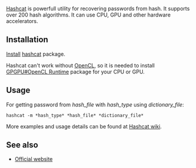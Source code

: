 [Hashcat](https://en.wikipedia.org/wiki/Hashcat "wikipedia:Hashcat") is powerfull utility for recovering passwords from hash. It supports over 200 hash algorithms. It can use CPU, GPU and other hardware accelerators.

## Installation

[Install](/index.php/Install "Install") [hashcat](https://www.archlinux.org/packages/?name=hashcat) package.

Hashcat can't work without [OpenCL](/index.php/OpenCL "OpenCL"), so it is needed to install [GPGPU#OpenCL Runtime](/index.php/GPGPU#OpenCL_Runtime "GPGPU") package for your CPU or GPU.

## Usage

For getting password from *hash_file* with *hash_type* using *dictionary_file*:

```
hashcat -m *hash_type* *hash_file* *dictionary_file*

```

More examples and usage details can be found at [Hashcat wiki](https://hashcat.net/wiki/).

## See also

*   [Official website](https://hashcat.net/hashcat/)